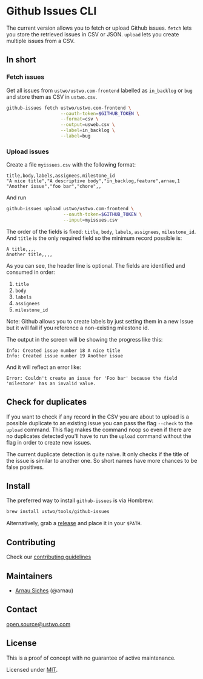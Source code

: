 # Github Issues CLI

The current version allows you to fetch or upload Github issues. `fetch` lets
you store the retrieved issues in CSV or JSON. `upload` lets you create
multiple issues from a CSV.


## In short

### Fetch issues

Get all issues from `ustwo/ustwo.com-frontend` labelled as `in_backlog` or
`bug` and store them as CSV in `ustwo.csv`.

```sh
github-issues fetch ustwo/ustwo.com-frontend \
                    --oauth-token=$GITHUB_TOKEN \
                    --format=csv \
                    --output=usweb.csv \
                    --label=in_backlog \
                    --label=bug
```


### Upload issues

Create a file `myissues.csv` with the following format:

```csv
title,body,labels,assignees,milestone_id
"A nice title","A descriptive body","in_backlog,feature",arnau,1
"Another issue","foo bar","chore",,
```

And run

```sh
github-issues upload ustwo/ustwo.com-frontend \
                     --oauth-token=$GITHUB_TOKEN \
                     --input=myissues.csv
```

The order of the fields is fixed: `title`, `body`, `labels`, `assignees`,
`milestone_id`. And `title` is the only required field so the minimum record
possible is:

```csv
A title,,,,
Another title,,,,
```

As you can see, the header line is optional. The fields are identified and
consumed in order:

1. `title`
2. `body`
3. `labels`
4. `assignees`
5. `milestone_id`


Note: Github allows you to create labels by just setting them in a new Issue
but it will fail if you reference a non-existing milestone id.

The output in the screen will be showing the progress like this:

```
Info: Created issue number 18 A nice title
Info: Created issue number 19 Another issue
```

And it will reflect an error like:

```
Error: Couldn't create an issue for 'Foo bar' because the field 'milestone' has an invalid value.
```


## Check for duplicates

If you want to check if any record in the CSV you are about to upload is a
possible duplicate to an existing issue you can pass the flag `--check` to
the `upload` command. This flag makes the command noop so even if there are
no duplicates detected you'll have to run the `upload` command without the
flag in order to create new issues.

The current duplicate detection is quite naive. It only checks if the title
of the issue is similar to another one. So short names have more chances to
be false positives.


## Install

The preferred way to install `github-issues` is via Hombrew:

```sh
brew install ustwo/tools/github-issues
```

Alternatively, grab a [release](https://github.com/ustwo/github-issues/releases)
and place it in your `$PATH`.


## Contributing

Check our [contributing guidelines](./CONTRIBUTING.md)


## Maintainers

* [Arnau Siches](mailto:arnau@ustwo.com) (@arnau)


## Contact

open.source@ustwo.com


## License

This is a proof of concept with no guarantee of active maintenance.

Licensed under [MIT](./LICENSE).
